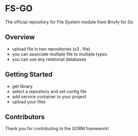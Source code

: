 # FS-GO

The official repository for File System module from Briofy for Go

## Overview

* upload file in two repositories (s3 , file)
* you can associate multiple file to multiple types
* you can use any relational databases

## Getting Started

* get library
* select a repository and set config file
* add service container to your project
* upload your files

## Contributors

Thank you for contributing to the GORM framework!
